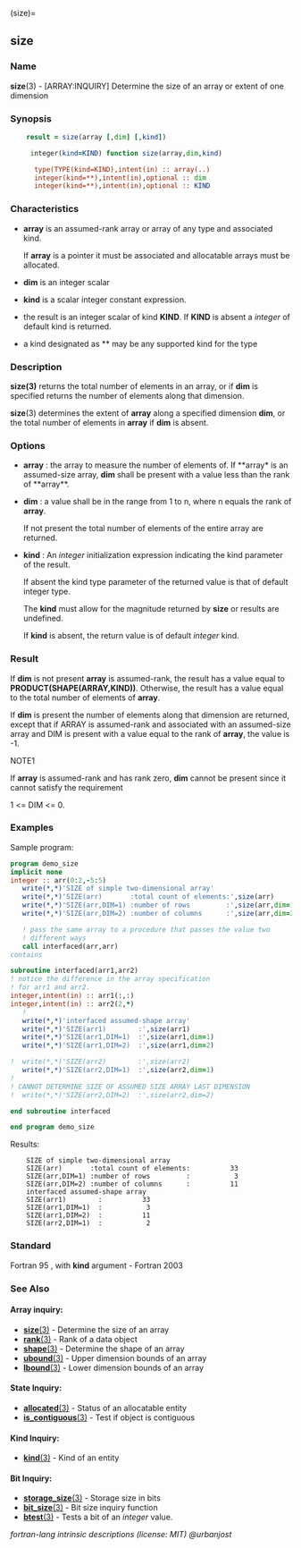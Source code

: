 (size)=
## size

### **Name**

**size**(3) - \[ARRAY:INQUIRY\] Determine the size of an array or extent of one dimension

### **Synopsis**

```fortran
    result = size(array [,dim] [,kind])
```

```fortran
     integer(kind=KIND) function size(array,dim,kind)

      type(TYPE(kind=KIND),intent(in) :: array(..)
      integer(kind=**),intent(in),optional :: dim
      integer(kind=**),intent(in),optional :: KIND
```

### **Characteristics**

- **array** is an assumed-rank array or array of any type and associated
  kind.

  If **array** is a pointer it must be associated and allocatable arrays
  must be allocated.

- **dim** is an integer scalar
- **kind** is a scalar integer constant expression.
- the result is an integer scalar of kind **KIND**. If **KIND** is absent
  a _integer_ of default kind is returned.
- a kind designated as \*\* may be any supported kind for the type

### **Description**

**size(3)** returns the total number of elements in an array, or
if **dim** is specified returns the number of elements along that
dimension.

**size**(3) determines the extent of **array** along a specified
dimension **dim**, or the total number of elements in **array** if
**dim** is absent.

### **Options**

- **array**
  : the array to measure the number of elements of.
  If **array\* is an assumed-size array, **dim** shall be present with a value less
  than the rank of **array\*\*.

- **dim**
  : a value shall be
  in the range from 1 to n, where n equals the rank of **array**.

  If not present the total number of elements of the entire array
  are returned.

- **kind**
  : An _integer_ initialization expression indicating the kind
  parameter of the result.

  If absent the kind type parameter of the returned value is that of
  default integer type.

  The **kind** must allow for the magnitude returned by **size** or
  results are undefined.

  If **kind** is absent, the return value is of default _integer_ kind.

### **Result**

If **dim** is not present **array** is assumed-rank, the result has a
value equal to **PRODUCT(SHAPE(ARRAY,KIND))**. Otherwise, the result
has a value equal to the total number of elements of **array**.

If **dim** is present the number of elements along that dimension
are returned, except that if ARRAY is assumed-rank and associated
with an assumed-size array and DIM is present with a value equal to
the rank of **array**, the value is -1.

NOTE1

If **array** is assumed-rank and has rank zero, **dim** cannot be
present since it cannot satisfy the requirement

1 <= DIM <= 0.

### **Examples**

Sample program:

```fortran
program demo_size
implicit none
integer :: arr(0:2,-5:5)
   write(*,*)'SIZE of simple two-dimensional array'
   write(*,*)'SIZE(arr)       :total count of elements:',size(arr)
   write(*,*)'SIZE(arr,DIM=1) :number of rows         :',size(arr,dim=1)
   write(*,*)'SIZE(arr,DIM=2) :number of columns      :',size(arr,dim=2)

   ! pass the same array to a procedure that passes the value two
   ! different ways
   call interfaced(arr,arr)
contains

subroutine interfaced(arr1,arr2)
! notice the difference in the array specification
! for arr1 and arr2.
integer,intent(in) :: arr1(:,:)
integer,intent(in) :: arr2(2,*)
   !
   write(*,*)'interfaced assumed-shape array'
   write(*,*)'SIZE(arr1)        :',size(arr1)
   write(*,*)'SIZE(arr1,DIM=1)  :',size(arr1,dim=1)
   write(*,*)'SIZE(arr1,DIM=2)  :',size(arr1,dim=2)

!  write(*,*)'SIZE(arr2)        :',size(arr2)
   write(*,*)'SIZE(arr2,DIM=1)  :',size(arr2,dim=1)
!
! CANNOT DETERMINE SIZE OF ASSUMED SIZE ARRAY LAST DIMENSION
!  write(*,*)'SIZE(arr2,DIM=2)  :',size(arr2,dim=2)

end subroutine interfaced

end program demo_size
```

Results:

```text
    SIZE of simple two-dimensional array
    SIZE(arr)       :total count of elements:          33
    SIZE(arr,DIM=1) :number of rows         :           3
    SIZE(arr,DIM=2) :number of columns      :          11
    interfaced assumed-shape array
    SIZE(arr1)        :          33
    SIZE(arr1,DIM=1)  :           3
    SIZE(arr1,DIM=2)  :          11
    SIZE(arr2,DIM=1)  :           2
```

### **Standard**

Fortran 95 , with **kind** argument - Fortran 2003

### **See Also**

#### Array inquiry:

- [**size**(3)](#size) - Determine the size of an array
- [**rank**(3)](#rank) - Rank of a data object
- [**shape**(3)](#shape) - Determine the shape of an array
- [**ubound**(3)](#ubound) - Upper dimension bounds of an array
- [**lbound**(3)](#lbound) - Lower dimension bounds of an array

#### State Inquiry:

- [**allocated**(3)](#allocated) - Status of an allocatable entity
- [**is_contiguous**(3)](#is_contiguous) - Test if object is contiguous

#### Kind Inquiry:

- [**kind**(3)](#kind) - Kind of an entity

#### Bit Inquiry:

- [**storage_size**(3)](#storage_size) - Storage size in bits
- [**bit_size**(3)](#bit_size) - Bit size inquiry function
- [**btest**(3)](#btest) - Tests a bit of an _integer_ value.

_fortran-lang intrinsic descriptions (license: MIT) \@urbanjost_
